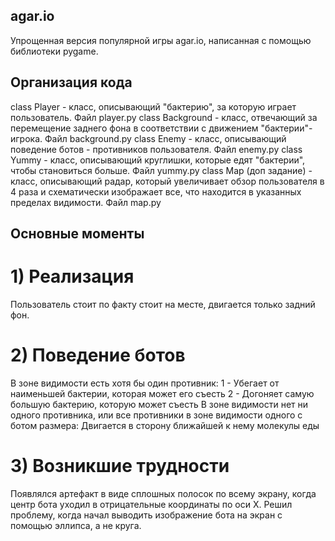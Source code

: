## agar.io
  Упрощенная версия популярной игры agar.io, написанная с помощью библиотеки pygame.

## Организация кода
  class Player - класс, описывающий "бактерию", за которую играет пользователь. Файл player.py
  class Background - класс, отвечающий за перемещение заднего фона в соответствии с движением "бактерии"-игрока. Файл background.py
  class Enemy - класс, описывающий поведение ботов - противников пользователя. Файл enemy.py
  class Yummy - класс, описывающий круглишки, которые едят "бактерии", чтобы становиться больше. Файл yummy.py
  class Map (доп задание) - класс, описывающий радар, который увеличивает обзор пользователя в 4 раза и схематически изображает все, что находится в указанных пределах видимости.  Файл map.py

## Основные моменты
#  1) Реализация
 Пользователь стоит по факту стоит на месте, двигается только задний фон.
 
#  2) Поведение ботов
 В зоне видимости есть хотя бы один противник:
  1 - Убегает от наименьшей бактерии, которая может его съесть
  2 - Догоняет самую большую бактерию, которую может съесть
 В зоне видимости нет ни одного противника, или все противники в зоне видимости одного с ботом размера:
  Двигается в сторону ближайшей к нему молекулы еды
  
#  3) Возникшие трудности
Появлялся артефакт в виде сплошных полосок по всему экрану, когда центр бота уходил в отрицательные координаты по оси X. 
Решил проблему, когда начал выводить изображение бота на экран с помощью эллипса, а не круга.


   

